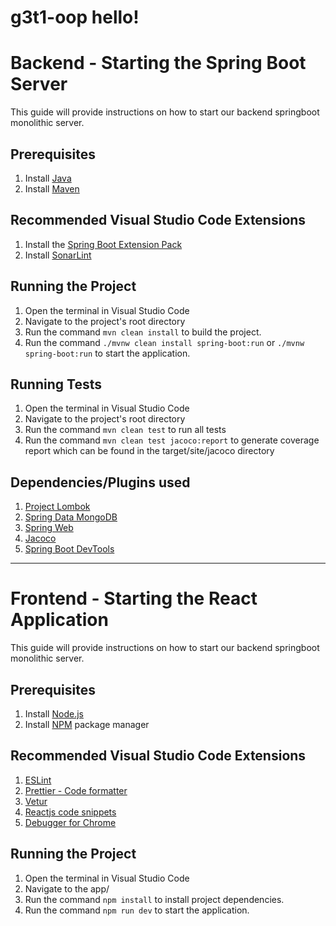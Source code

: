 # g3t1-oop hello!

# Backend - Starting the Spring Boot Server 

This guide will provide instructions on how to start our backend springboot monolithic server.

## Prerequisites
1. Install [Java](https://java.com/en/download/)
2. Install [Maven](https://maven.apache.org/install.html)

## Recommended Visual Studio Code Extensions
1. Install the [Spring Boot Extension Pack](https://marketplace.visualstudio.com/items?itemName=Pivotal.vscode-boot-dev-pack)
2. Install [SonarLint](https://marketplace.visualstudio.com/items?itemName=SonarSource.sonarlint-vscode)

## Running the Project
1. Open the terminal in Visual Studio Code
2. Navigate to the project's root directory
3. Run the command `mvn clean install` to build the project.
4. Run the command `./mvnw clean install spring-boot:run` or `./mvnw spring-boot:run` to start the application.

## Running Tests
1. Open the terminal in Visual Studio Code
2. Navigate to the project's root directory
3. Run the command `mvn clean test` to run all tests
4. Run the command `mvn clean test jacoco:report` to generate coverage report which can be found in the target/site/jacoco directory

## Dependencies/Plugins used
1. [Project Lombok](https://projectlombok.org/)
2. [Spring Data MongoDB](https://spring.io/projects/spring-data-mongodb)
3. [Spring Web](https://spring.io/projects/spring-web)
4. [Jacoco](https://www.jacoco.org/jacoco/)
5. [Spring Boot DevTools](https://spring.io/projects/spring-boot-devtools)

***

# Frontend - Starting the React Application

This guide will provide instructions on how to start our backend springboot monolithic server.

## Prerequisites
1. Install [Node.js](https://nodejs.org/en/download/)
2. Install [NPM](https://www.npmjs.com/get-npm) package manager

## Recommended Visual Studio Code Extensions
1. [ESLint](https://marketplace.visualstudio.com/items?itemName=dbaeumer.vscode-eslint)
2. [Prettier - Code formatter](https://marketplace.visualstudio.com/items?itemName=esbenp.prettier-vscode)
3. [Vetur](https://marketplace.visualstudio.com/items?itemName=octref.vetur)
4. [Reactjs code snippets](https://marketplace.visualstudio.com/items?itemName=xabikos.ReactSnippets)
7. [Debugger for Chrome](https://marketplace.visualstudio.com/items?itemName=msjsdiag.debugger-for-chrome)

## Running the Project
1. Open the terminal in Visual Studio Code
2. Navigate to the app/
3. Run the command `npm install` to install project dependencies.
4. Run the command `npm run dev` to start the application.
